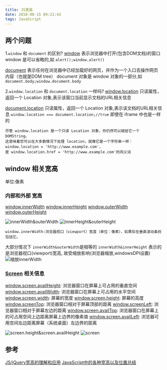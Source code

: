 ```yaml
---
title: JS宽高
date: 2018-08-15 09:21:43
tags: JavaScript
---
```


## 两个问题

1.`window` 和 `document` 的区别?
[window](https://developer.mozilla.org/zh-CN/docs/Web/API/Window) 表示浏览器中打开(包含DOM文档)的窗口
window 是可以省略的,如 `alert();window.alert()`

[document](https://developer.mozilla.org/zh-CN/docs/Web/API/Document) 表示任何在浏览器中已经加载好的网页，并作为一个入口去操作网页内容（也就是DOM tree）
document 对象是 window 对象的一部分,如 `document.body;window.document.body`

2.`window.location` 和 `document.location` 一样吗?
[window.location](https://developer.mozilla.org/zh-CN/docs/Web/API/Window/location) 只读属性，返回一个 Location 对象,表示该窗口当前显示文档的URL相关信息

[document.location](https://developer.mozilla.org/zh-CN/docs/Web/API/Document/location) 只读属性，返回一个 Location 对象,表示该文档的URL相关信息
`window.location === document.location;//true` 即使在 iframe 中也是一样的

    尽管 window.location 是一个只读 Location 对象，你仍然可以赋给它一个 DOMString。
    这意味着您可以在大多数情况下处理 location，就像它是一个字符串一样：window.location = 'http://www.example.com'，
    是 window.location.href = 'http://www.example.com'的同义词 

<!--more-->

## window 相关宽高
单位:像素
### 内部和外部 宽高
[window.innerWidth](https://developer.mozilla.org/zh-CN/docs/Web/API/Window/innerWidth) 
[window.innerHeight](https://developer.mozilla.org/zh-CN/docs/Web/API/Window/innerHeight) 
[window.outerWidth](https://developer.mozilla.org/zh-CN/docs/Web/API/Window/outerWidth) 
[window.outerHeight](https://developer.mozilla.org/zh-CN/docs/Web/API/Window/outerHeight)

![innerWidth&outerWidth](./innerWidth&outerWidth.png)
![innerHeight&outerHeight](./innerHeight&outerHeight.gif)

    window.innerWidth:浏览器视口（viewport）宽度（单位：像素），如果存在垂直滚动条则包括它。

大部分情况下 `innerWidth&outerWidth`是相等的
`innerWidth&innerHeight` 表示的是浏览器视口(viewport)宽高, 故受缩放影响(浏览器缩放,windowsDPI设置)
![缩放innerWidth](./缩放innerWidth.png)

### [Screen](https://developer.mozilla.org/zh-CN/docs/Web/API/Screen) 相关信息
[window.screen.availHeight](https://developer.mozilla.org/zh-CN/docs/Web/API/Screen/availHeight): 浏览器窗口在屏幕上可占用的垂直空间
[window.screen.availWidth](https://developer.mozilla.org/zh-CN/docs/Web/API/Screen/availWidth): 浏览器窗口在屏幕上可占用的水平空间
[window.screen.width](https://developer.mozilla.org/zh-CN/docs/Web/API/Screen/width): 屏幕的宽度
[window.screen.height](https://developer.mozilla.org/zh-CN/docs/Web/API/Screen/height): 屏幕的高度
[window.screenTop](https://www.w3cschool.cn/jsref/prop-win-screenleft.html): 浏览器窗口相对于屏幕顶部的距离
[window.screenLeft](https://www.w3cschool.cn/jsref/prop-win-screenleft.html): 浏览器窗口相对于屏幕左边的距离
[window.screen.availTop](https://developer.mozilla.org/zh-CN/docs/Web/API/Screen/availTop): 浏览器窗口在屏幕上的可占用空间上边距离屏幕上边界的像素值
[window.screen.availLeft](https://developer.mozilla.org/zh-CN/docs/Web/API/Screen/availLeft): 浏览器可用空间左边距离屏幕（系统桌面）左边界的距离

![screen.height&screen.availHeight](./screen.height&screen.availHeight.gif)
![screen](./screen.jpg)


## 参考
[JS/jQuery宽高的理解和应用](https://www.imooc.com/learn/608)
[JavaScript中的各种宽高以及位置总结](https://segmentfault.com/a/1190000002545307)

